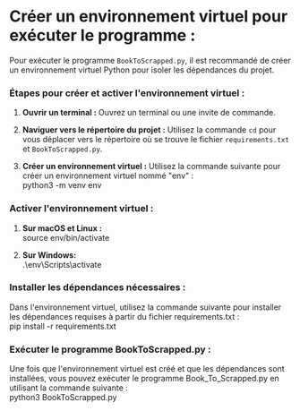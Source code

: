 
# Créer un environnement virtuel pour exécuter le programme :

Pour exécuter le programme `BookToScrapped.py`, il est recommandé de créer un environnement virtuel Python pour isoler les dépendances du projet.

### Étapes pour créer et activer l'environnement virtuel :

1. **Ouvrir un terminal :** Ouvrez un terminal ou une invite de commande.

2. **Naviguer vers le répertoire du projet :** Utilisez la commande `cd` pour vous déplacer vers le répertoire où se trouve le fichier `requirements.txt` et `BookToScrapped.py`.

3. **Créer un environnement virtuel :** Utilisez la commande suivante pour créer un environnement virtuel nommé "env" :  
   python3 -m venv env

### Activer l'environnement virtuel :
1. **Sur macOS et Linux :**  
source env/bin/activate

2. **Sur Windows:**  
.\env\Scripts\activate

### Installer les dépendances nécessaires :

Dans l'environnement virtuel, utilisez la commande suivante pour installer les dépendances requises à partir du fichier requirements.txt :  
pip install -r requirements.txt

### Exécuter le programme BookToScrapped.py :

Une fois que l'environnement virtuel est créé et que les dépendances sont installées, vous pouvez exécuter le programme Book_To_Scrapped.py en utilisant la commande suivante :  
python3 BookToScrapped.py
